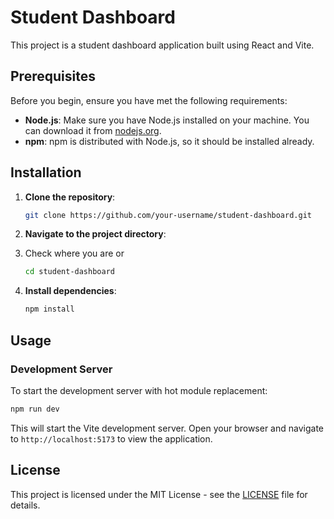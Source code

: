# Student Dashboard

This project is a student dashboard application built using React and Vite.

## Prerequisites

Before you begin, ensure you have met the following requirements:
- **Node.js**: Make sure you have Node.js installed on your machine. You can download it from [nodejs.org](https://nodejs.org/).
- **npm**: npm is distributed with Node.js, so it should be installed already.

## Installation

1. **Clone the repository**:
   ```bash
   git clone https://github.com/your-username/student-dashboard.git
   ```
   
2. **Navigate to the project directory**:
3. Check where you are or 
   ```bash
   cd student-dashboard
   ```

4. **Install dependencies**:
   ```bash
   npm install
   ```

## Usage

### Development Server

To start the development server with hot module replacement:

```bash
npm run dev
```

This will start the Vite development server. Open your browser and navigate to `http://localhost:5173` to view the application.

## License

This project is licensed under the MIT License - see the [LICENSE](LICENSE) file for details.
